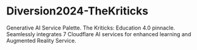 # Diversion2024-TheKriticks
Generative AI Service Palette. The Kriticks: Education 4.0 pinnacle. Seamlessly integrates 7 Cloudflare AI services for enhanced learning and Augmented Reality Service. 
